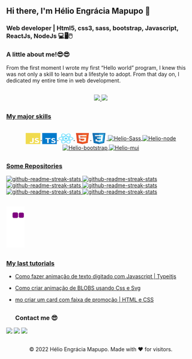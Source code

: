 ## Hi there, I'm Hélio Engrácia Mapupo 👋
### Web developer | Html5, css3, sass, bootstrap, Javascript, ReactJs, NodeJs 💻🖥🖱

### A little about me!😎😎
From the first moment I wrote my first “Hello world” program, I knew this was not only a skill to learn but a lifestyle to adopt. 
From that day on, I dedicated my entire time in web development. 



##

 <div align="center">
  <a href="https://github.com/helio023">
  <img height="180em" src="https://github-readme-stats.vercel.app/api?username=helio023&show_icons=true&theme=dracula&include_all_commits=true&count_private=true"/>
  <img height="180em" src="https://github-readme-stats.vercel.app/api/top-langs/?username=helio023&layout=compact&langs_count=7&theme=dracula"/>
</div>
  
  ##
  
  ### My major skills
<div style="display: block; text-align: center; "><br>
 
  <img align="center" alt="Helio-Js" height="30" width="40" src="https://raw.githubusercontent.com/devicons/devicon/master/icons/javascript/javascript-plain.svg">
  <img align="center" alt="Helio-Ts" height="30" width="40" src="https://raw.githubusercontent.com/devicons/devicon/master/icons/typescript/typescript-plain.svg">
  <img align="center" alt="Helio-React" height="30" width="40" src="https://raw.githubusercontent.com/devicons/devicon/master/icons/react/react-original.svg">
  <img align="center" alt="Helio-HTML" height="30" width="40" src="https://raw.githubusercontent.com/devicons/devicon/master/icons/html5/html5-original.svg">
  <img align="center" alt="Helio-CSS" height="30" width="40" src="https://raw.githubusercontent.com/devicons/devicon/master/icons/css3/css3-original.svg">
  <img align="center" alt="Helio-Sass" height="30" width="40" src="https://cdn.jsdelivr.net/gh/devicons/devicon/icons/sass/sass-original.svg" />
  <img align="center" alt="Helio-node" height="30" width="40" src="https://cdn.jsdelivr.net/gh/devicons/devicon/icons/nodejs/nodejs-original.svg" />
  <img align="center" alt="Helio-bootstrap" height="30" width="40" src="https://cdn.jsdelivr.net/gh/devicons/devicon/icons/bootstrap/bootstrap-original.svg" />
  <img align="center" alt="Helio-mui" height="30" width="40"  src="https://cdn.jsdelivr.net/gh/devicons/devicon/icons/materialui/materialui-original.svg" />
</div>
  
  ##
  
  ### Some Repositories
  <img width="282" src="https://denvercoder1-github-readme-stats.vercel.app/api/pin/?username=helio023&repo=react-node-bootcamp&theme=react&bg_color=273849&title_color=F85D7F&icon_color=F8D866&hide_border=true&show_icons=false" alt="github-readme-streak-stats">
  <img width="282" src="https://denvercoder1-github-readme-stats.vercel.app/api/pin/?username=helio023&repo=node-react-advanced-auth&theme=react&bg_color=273849&title_color=F85D7F&icon_color=F8D866&hide_border=true&show_icons=false" alt="github-readme-streak-stats">
  <img width="282" src="https://denvercoder1-github-readme-stats.vercel.app/api/pin/?username=helio023&repo=github-perfil-search&theme=react&bg_color=273849&title_color=F85D7F&icon_color=F8D866&hide_border=true&show_icons=false" alt="github-readme-streak-stats">
  <img width="282" src="https://denvercoder1-github-readme-stats.vercel.app/api/pin/?username=helio023&repo=landing-page&theme=react&bg_color=273849&title_color=F85D7F&icon_color=F8D866&hide_border=true&show_icons=false" alt="github-readme-streak-stats">
  <img width="282" src="https://denvercoder1-github-readme-stats.vercel.app/api/pin/?username=helio023&repo=audio-player&theme=react&bg_color=273849&title_color=F85D7F&icon_color=F8D866&hide_border=true&show_icons=false" alt="github-readme-streak-stats">
  <img width="282" src="https://denvercoder1-github-readme-stats.vercel.app/api/pin/?username=helio023&repo=arvore-de-natal&theme=react&bg_color=273849&title_color=F85D7F&icon_color=F8D866&hide_border=true&show_icons=false" alt="github-readme-streak-stats">
   
  ##
  ![snake gif](https://github.com/helio023/helio023/blob/output/github-contribution-grid-snake.gif)
 ##
 
  ### My last tutorials

- [Como fazer animação de texto digitado com Javascript | Typeitjs](https://youtu.be/eyFX_AnGLZA)
- [Como criar animação de BLOBS usando Css e Svg](https://youtu.be/NDSlAj4PNDs)
- [mo criar um card com faixa de promoção | HTML e CSS](https://youtu.be/BGPU_t4R594)
  
  ##
  
  ### Contact me 😎
 
<div> 
  <a href="https://www.youtube.com/channel/UCT7ziRh_Mhc1cFsN_-rdn4w" target="_blank"><img src="https://img.shields.io/badge/YouTube-FF0000?style=for-the-badge&logo=youtube&logoColor=white" target="_blank"></a>
  <a href = "mailto:heliomapupo@gmail.com"><img src="https://img.shields.io/badge/-Gmail-%23333?style=for-the-badge&logo=gmail&logoColor=white" target="_blank"></a>
  <a href="https://linkedin.com/in/hélio-engrácia-mapupo-8875561b9" target="_blank"><img src="https://img.shields.io/badge/-LinkedIn-%230077B5?style=for-the-badge&logo=linkedin&logoColor=white" target="_blank"></a> 
  
  ##
 
  
  
 <p align="center"> © 2022 Hélio Engrácia Mapupo. Made with ❤️ for visitors. </p>

 
</div>

